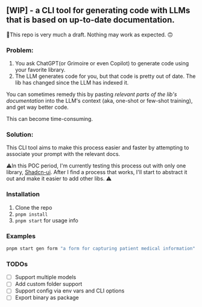 ## [WIP] - a CLI tool for generating code with LLMs that is based on up-to-date documentation.

🚨This repo is very much a draft. Nothing may work as expected. 🙃

### Problem:

1. You ask ChatGPT(or Grimoire or even Copilot) to generate code using your favorite library.
2. The LLM generates code for you, but that code is pretty out of date. The lib has changed since the LLM has indexed it.

You can sometimes remedy this by pasting _relevant parts of the lib's documentation_ into the LLM's context (aka, one-shot or few-shot training), and get way better code.

This can become time-consuming.

### Solution:

This CLI tool aims to make this process easier and faster by attempting to associate your prompt with the relevant docs.

⚠️In this POC period, I'm currently testing this process out with only one library, [Shadcn-ui](https://ui.shadcn.com/). After I find a process that works, I'll start to abstract it out and make it easier to add other libs. ⚠️

### Installation

1. Clone the repo
2. `pnpm install`
3. `pnpm start` for usage info

### Examples

```bash
pnpm start gen form "a form for capturing patient medical information"
```

### TODOs

- [ ] Support multiple models
- [ ] Add custom folder support
- [ ] Support config via env vars and CLI options
- [ ] Export binary as package
